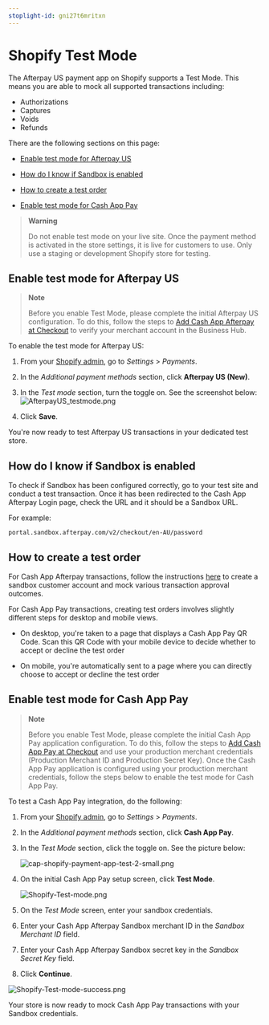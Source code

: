 ```yaml
---
stoplight-id: gni27t6mritxn
---
```


# Shopify Test Mode

The Afterpay US payment app on Shopify supports a Test Mode. This means you are able to mock all supported transactions including:

* Authorizations
* Captures
* Voids
* Refunds

There are the following sections on this page:

* [Enable test mode for Afterpay US](#enable-test-mode-for-afterpay-us)

* [How do I know if Sandbox is enabled](#how-do-i-know-if-sandbox-is-enabled)

* [How to create a test order](#how-to-create-a-test-order)

* [Enable test mode for Cash App Pay](#enable-test-mode-for-cash-app-pay)

<!--theme: warning -->
> **Warning**
>
> Do not enable test mode on your live site. Once the payment method is activated in the store settings, it is live for customers to use. Only use a staging or development Shopify store for testing.

## Enable test mode for Afterpay US

<!---theme: info-->
>**Note**
> 
> Before you enable Test Mode, please complete the initial Afterpay US configuration. To do this, follow the steps to [Add Cash App Afterpay at Checkout](Shopify-Add-Payment-Option.md) to verify your merchant account in the Business Hub.

To enable the test mode for Afterpay US:

1. From your [Shopify admin](https://www.shopify.com/login), go to *Settings* > *Payments*.

2. In the *Additional payment methods* section, click **Afterpay US (New)**.

3. In the *Test mode* section, turn the toggle on. See the screenshot below:
    ![AfterpayUS_testmode.png](../../../assets/images/AfterpayUS_testmode.png)

4. Click **Save**.

You're now ready to test Afterpay US transactions in your dedicated test store.


## How do I know if Sandbox is enabled

To check if Sandbox has been configured correctly, go to your test site and conduct a test transaction. Once it has been redirected to the Cash App Afterpay Login page, check the URL and it should be a Sandbox URL.

For example:

`portal.sandbox.afterpay.com/v2/checkout/en-AU/password`

## How to create a test order

For Cash App Afterpay transactions, follow the instructions [here](../../API-DEVELOPMENT/Customer-Accounts.md) to create a sandbox customer account and mock various transaction approval outcomes.

For Cash App Pay transactions, creating test orders involves slightly different steps for desktop and mobile views. 

* On desktop, you're taken to a page that displays a Cash App Pay QR Code. Scan this QR Code with your mobile device to decide whether to accept or decline the test order 

* On mobile, you're automatically sent to a page where you can directly choose to accept or decline the test order

## Enable test mode for Cash App Pay

<!---theme: info-->
>**Note**
> 
> Before you enable Test Mode, please complete the initial Cash App Pay application configuration. To do this, follow the steps to [Add Cash App Pay at Checkout](Shopify-Cash-App-Pay-Integration.md) and use your production merchant credentials (Production Merchant ID and Production Secret Key). Once the Cash App Pay application is configured using your production merchant credentials, follow the steps below to enable the test mode for Cash App Pay.

To test a Cash App Pay integration, do the following:

1. From your [Shopify admin](https://www.shopify.com/login), go to *Settings* > *Payments*.

2. In the *Additional payment methods* section, click **Cash App Pay**.

3. In the *Test Mode* section, click the toggle on. See the picture below:

    ![cap-shopify-payment-app-test-2-small.png](../../../assets/images/cap-shopify-payment-app-test-2-small.png)

4. On the initial Cash App Pay setup screen, click **Test Mode**.

   ![Shopify-Test-mode.png](../../../assets/images/Shopify-Test-mode-2.png)

5. On the *Test Mode* screen, enter your sandbox credentials.

6. Enter your Cash App Afterpay Sandbox merchant ID in the *Sandbox Merchant ID* field.

7. Enter your Cash App Afterpay Sandbox secret key in the *Sandbox Secret Key* field.<br>

8. Click **Continue**.

![Shopify-Test-mode-success.png](../../../assets/images/Shopify-Test-mode-success-2.png)

Your store is now ready to mock Cash App Pay transactions with your Sandbox credentials.
